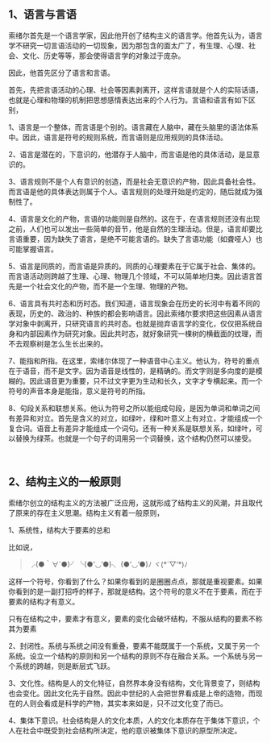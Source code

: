 <h2>1、语言与言语</h2><p>索绪尔首先是一个语言学家，因此他开创了结构主义的语言学。他首先认为，语言学不研究一切言语活动的一切现象，因为那包含的面太广了，有生理、心理、社会、文化、历史等等，那会使得语言学的对象过于庞杂。</p><p>因此，他首先区分了语言和言语。</p><p>首先，先把言语活动的心理、社会等因素剥离开，这样言语就是个人的实际话语，也就是心理和物理的机制把思想感情表达出来的个人行为。言语和语言有如下区别，</p><p>1、语言是一个整体，而言语是个别的。语言藏在人脑中，藏在头脑里的语法体系中。因此，语言是符号的规则系统，而言语则是应用规则的具体活动。</p><p>2、语言是潜在的，下意识的，他潜存于人脑中，而言语是他的具体活动，是显意识的。</p><p>3、语言规则不是个人有意识的创造，而是社会无意识的产物，因此具备社会性。而言语是他的具体表达则属于个人。语言规则的处理开始是约定的，随后就成为强制性了。</p><p>4、语言是文化的产物，言语的功能则是自然的。这在于，在语言规则还没有出现之前，人们也可以发出一些简单的音节，他是自然的生理活动。但是，语言却要比言语重要，因为缺失了语言，是绝不可能言语的。缺失了言语功能（如聋哑人）也可能掌握语言。</p><p>5、语言是同质的，而言语是异质的。同质的心理要素在于它属于社会、集体的。而言语活动则跨越了生理、心理、物理几个领域，不可以简单地归类。因此语言首先是一个社会文化的产物，而不是一个生理、物理的产物。</p><p>6、语言具有共时态和历时态。我们知道，语言现象会在历史的长河中有着不同的表现，历史的、政治的、种族的都会影响语言。因此索绪尔要求把这些因素从语言学对象中剥离开，只研究语言的共时态。也就是抛弃语言学的变化，仅仅把系统自身和内部因素作为研究对象。因此共时态，就好象研究一棵树的横截面的纹理，而不去观察树是怎么生长出来的。</p><p>7、能指和所指。在这里，索绪尔体现了一种语音中心主义。他认为，符号的重点在于语音，而不是文字。因为语音是线性的，是精确的。而文字则是多向度的是模糊的。因此语音更为重要，只不过文字更为生动和长久，文字才专横起来。而一个符号的声音本身是能指，意义是符号的所指。</p><p>8、句段关系和联想关系。他认为符号之所以能组成句段，是因为单词和单词之间有差异和对立。首先是含义的对立，如绿叶，绿和叶意义上有对立，才能组成一个复合词。语音上有差异才能组成一个词句。还有一种关系是联想关系，如绿叶，可以替换为绿茶。也就是一个句子的词用另一个词替换，这个结构仍然可以接受。</p><p><br></p><h2>2、结构主义的一般原则</h2><p>索绪尔创立的结构主义的方法被广泛应用，这就形成了结构主义的风潮，并且取代了原来的存在主义思潮。结构主义有着一般原则，</p><p>1、系统性，结构大于要素的总和</p><p>比如说，</p><blockquote>╭(●｀∀´●)╯╰(●’◡’●)╮ (●’◡’●)ﾉ ヾ(*´▽‘*)ﾉ</blockquote><p>这样一个符号，你看到了什么？如果你看到的是圈圈点点，那就是重视要素。如果你看到的是一副打招呼的样子，那就是结构。这个符号的意义不在于要素，而在于要素的结构才有意义。</p><p>只有在结构之中，要素才有意义，要素的变化会破坏结构，不服从结构的要素不称其为要素</p><p>2、封闭性。系统与系统之间没有重叠，要素不能既属于一个系统，又属于另一个系统。设立一个结构的原则和另一个结构的原则不存在融合关系。一个系统与另一个系统的跨越，则是断层式飞跃。</p><p>3、文化性。结构是人的文化特征，自然界本身没有结构，文化背景变了，则结构也会变化。因此文化先于自然。因此中世纪的人会把世界看成是上帝的造物，而现在的人则会看成是科学的产物，其实本来如是，只不过文化变了而已。</p><p>4、集体下意识。社会结构是人的文化本质，人的文化本质存在于集体下意识，个人在社会中既受到社会结构所决定，他的意识被集体下意识的原型所决定。</p><p></p><p></p><p></p>